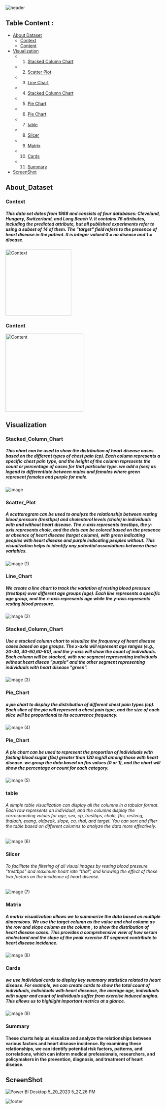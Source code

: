 
 ![header](https://capsule-render.vercel.app/api?type=waving&color=F4DDDD&height=300&section=header&text=Heart%20Disease&descAlignY=51&descAlign=62)

 ## Table Content :
   - [About Dataset](#About_Dataset)
      - [Context](#Context)
      - [Content](#Content)
   - [Visualization](#Visualization)
      - 1. [Stacked Column Chart](#Stacked_Column_Chart)
      - 2. [Scatter Plot](#Scatter_Plot)
      - 3. [Line Chart](#Line_Chart)
      - 4. [Stacked Column Chart](#Stacked_Column_Chart)
      - 5. [Pie Chart](#Pie_Chart)
      - 6. [Pie Chart](#Pie_Chart)
      - 7. [table](#table)
      - 8. [Silcer](#Silcer)
      - 9. [Matrix](#Matrix)
      - 10. [Cards](#Cards)
      - 11. [Summary](#Summary)
   - [ScreenShot](#ScreenShot)


## About_Dataset
### Context
##### This data set dates from 1988 and consists of four databases: Cleveland, Hungary, Switzerland, and Long Beach V. It contains 76 attributes, including the predicted attribute, but all published experiments refer to using a subset of 14 of them. The "target" field refers to the presence of heart disease in the patient. It is integer valued 0 = no disease and 1 = disease.

<img width="213" alt="Context" src="https://github.com/FatimaALzahrani/Data-Visualization-Project/assets/107775566/d1d2346c-e9da-48e6-9df4-6f6321d3e63c">


### Content
<img width="252" alt="Content" src="https://github.com/FatimaALzahrani/Data-Visualization-Project/assets/107775566/1c5cd98e-b367-4a10-967a-6a81910817c3">

## Visualization
 ### Stacked_Column_Chart
##### This chart can be used to show the distribution of heart disease cases based on the different types of chest pain (cp). Each column represents a specific chest pain type, and the height of the column represents the count or percentage of cases for that particular type. we add a (sex) as legend to differentiate between males and females where  green represent females and purple for male.
![image](https://github.com/FatimaALzahrani/Data-Visualization-Project/assets/107775566/8c1308a0-b9da-457d-bb7a-cc8239b11fb8)

 ### Scatter_Plot
 ##### A scatterogram can be used to analyze the relationship between resting blood pressure (trestbps) and cholesterol levels (chole) in individuals with and without heart disease. The x-axis represents trestbps, the y-axis represents chole, and the dots can be colored based on the presence or absence of heart disease (target column), with green indicating peoples with heart disease and purple indicating peoples without. This visualization helps to identify any potential associations between these variables.
![image (1)](https://github.com/FatimaALzahrani/Data-Visualization-Project/assets/107775566/26740d92-6438-480e-8759-5b8fe6a3c271)

### Line_Chart
##### We create a line chart to track the variation of resting blood pressure (trestbps) over different age groups (age). Each line represents a specific age group, and the x-axis represents age while the y-axis represents resting blood pressure.
![image (2)](https://github.com/FatimaALzahrani/Data-Visualization-Project/assets/107775566/ca96f01d-98f1-4210-aa18-f6b7d26dff17)

### Stacked_Column_Chart
##### Use a stacked column chart to visualize the frequency of heart disease cases based on age groups. The x-axis will represent age ranges (e.g., 20-40, 40-60,60-80), and the y-axis will show the count of individuals. Each column will be stacked, with one segment representing individuals without heart diseas "purple" and the other segment representing individuals with heart disease "green".
![image (3)](https://github.com/FatimaALzahrani/Data-Visualization-Project/assets/107775566/6a8077d2-db0a-4e27-9c76-2545ded53bb8)

### Pie_Chart
##### a pie chart to display the distribution of different chest pain types (cp). Each slice of the pie will represent a chest pain type, and the size of each slice will be proportional to its occurrence frequency.
![image (4)](https://github.com/FatimaALzahrani/Data-Visualization-Project/assets/107775566/b8d4e16d-36ad-406e-8cc8-3cf4e726d09b)

### Pie_Chart
##### A pie chart can be used to represent the proportion of individuals with fasting blood sugar (fbs) greater than 120 mg/dl among those with heart disease. we group the data based on fbs values (0 or 1), and the chart will show the percentage or count for each category.
![image (5)](https://github.com/FatimaALzahrani/Data-Visualization-Project/assets/107775566/5d2a26f7-9fcd-43a4-8ae5-3c63b47598ac)

### table
###### A simple table visualization can display all the columns in a tabular format. Each row represents an individual, and the columns display the corresponding values for age, sex, cp, trestbps, chole, fbs, restecg, thalach, exang, oldpeak, slope, ca, thal, and target. You can sort and filter the table based on different columns to analyze the data more effectively.
![image (6)](https://github.com/FatimaALzahrani/Data-Visualization-Project/assets/107775566/a2234645-ae69-46f5-8eca-93206b398633)

### Silcer
###### To facilitate the filtering of all visual images by resting blood pressure "trestbps" and maximum heart rate "thal", and knowing the effect of these two factors on the incidence of heart disease.
![image (7)](https://github.com/FatimaALzahrani/Data-Visualization-Project/assets/107775566/474473f7-2d95-444f-9e2f-52a689dbfc0f)

### Matrix
##### A matrix visualization allows we to summarize the data based on multiple dimensions. We use the target column as the value and chol column as the row and slope column as the column , to show the distribution of heart disease cases. This provides a comprehensive view of how serum cholestoral and the slope of the peak exercise ST segment contribute to heart disease incidence.
![image (8)](https://github.com/FatimaALzahrani/Data-Visualization-Project/assets/107775566/e7d80509-2e41-4eb2-b835-c32bde215fcc)

### Cards
#####  we use individual cards to display key summary statistics related to heart disease. For example, we can create cards to show the total count of individuals, individuals with heart diesease, the average age, individuals with sugar  and  count of individuals suffer from exercise induced angina. This allows us to highlight important metrics at a glance.
![image (9)](https://github.com/FatimaALzahrani/Data-Visualization-Project/assets/107775566/72c9bb2f-a4fb-4022-a514-fa2172f62235)

### Summary
#### These charts help us visualize and analyze the relationships between various factors and heart disease incidence. By examining these relationships, we can identify potential risk factors, patterns, and correlations, which can inform medical professionals, researchers, and policymakers in the prevention, diagnosis, and treatment of heart disease.


## ScreenShot
<img  alt="Power BI Desktop 5_20_2023 5_27_26 PM" src="https://github.com/FatimaALzahrani/Data-Visualization-Project/assets/107775566/8bc7e590-1bde-48fb-aee5-215c8a6c0001">


![footer](https://capsule-render.vercel.app/api?type=wave&color=F4DDDD&height=200&section=footer&fontSize=90)

